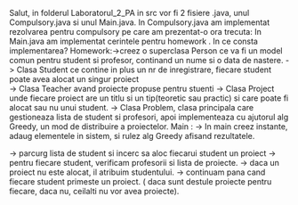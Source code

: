 Salut, in folderul Laboratorul_2_PA in src vor fi 2 fisiere .java, unul Compulsory.java si unul Main.java. 
In Compulsory.java am implementat rezolvarea pentru compulsory pe care am prezentat-o ora trecuta:
In Main.java am implementat cerintele pentru homework .
In ce consta implementarea? Homework:->creez o superclasa Person ce va fi un model comun pentru student si profesor, 					      continand un nume si o data de nastere.
                                     -> Clasa Student ce contine in plus un nr de inregistrare, fiecare student poate avea 					alocat un singur proiect                                     
                                     -> Clasa Teacher avand proiecte propuse pentru stuenti
                                     -> Clasa Project unde fiecare proiect are un titlu si un tip(teoretic sau practic) si care poate fi alocat sau nu unui student.
                                     -> Clasa Problem, clasa principala care gestioneaza lista de student si profesori, apoi implementeaza cu ajutorul alg Greedy, un mod de distribuire a proiectelor.
                            Main :  -> In main creez instante, adaug elementele in sistem, si rulez alg Greedy afisand rezultatele.

-> parcurg lista de student si incerc sa aloc fiecarui student un proiect
-> pentru fiecare student, verificam profesorii si lista de proiecte. 
-> daca un proiect nu este alocat, il atribuim studentului.
-> continuam pana cand fiecare student  primeste un proiect. ( daca sunt destule proiecte pentru fiecare, daca nu, ceilalti nu vor avea proiecte).